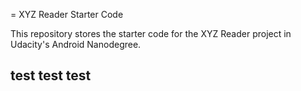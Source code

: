 = XYZ Reader Starter Code

This repository stores the starter code for the XYZ Reader project in Udacity's Android Nanodegree.
## test test test
